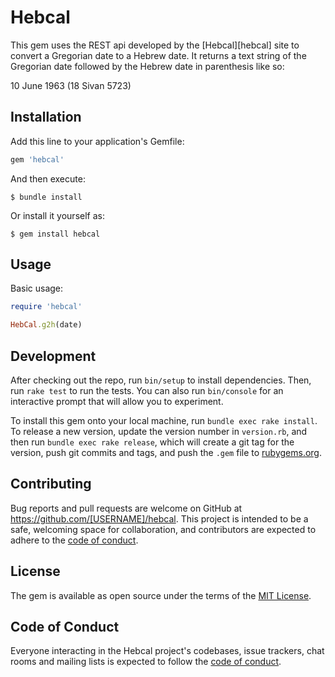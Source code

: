 # Hebcal

This gem uses the REST api developed by the [Hebcal][hebcal] site to convert a Gregorian date to a Hebrew date.  It returns a text string of the Gregorian date followed by the Hebrew date in parenthesis like so:

10 June 1963 (18 Sivan 5723)

## Installation

Add this line to your application's Gemfile:

```ruby
gem 'hebcal'
```

And then execute:

    $ bundle install

Or install it yourself as:

    $ gem install hebcal

## Usage

Basic usage:

```ruby
require 'hebcal'

HebCal.g2h(date) 

```

## Development

After checking out the repo, run `bin/setup` to install dependencies. Then, run `rake test` to run the tests. You can also run `bin/console` for an interactive prompt that will allow you to experiment.

To install this gem onto your local machine, run `bundle exec rake install`. To release a new version, update the version number in `version.rb`, and then run `bundle exec rake release`, which will create a git tag for the version, push git commits and tags, and push the `.gem` file to [rubygems.org](https://rubygems.org).

## Contributing

Bug reports and pull requests are welcome on GitHub at https://github.com/[USERNAME]/hebcal. This project is intended to be a safe, welcoming space for collaboration, and contributors are expected to adhere to the [code of conduct](https://github.com/[USERNAME]/hebcal/blob/master/CODE_OF_CONDUCT.md).


## License

The gem is available as open source under the terms of the [MIT License](https://opensource.org/licenses/MIT).

## Code of Conduct

Everyone interacting in the Hebcal project's codebases, issue trackers, chat rooms and mailing lists is expected to follow the [code of conduct](https://github.com/[USERNAME]/hebcal/blob/master/CODE_OF_CONDUCT.md).
